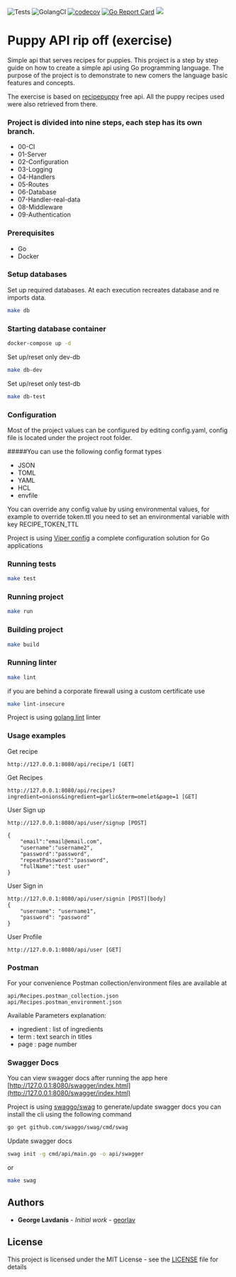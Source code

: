 ![Tests](https://github.com/georlav/recipeapi/workflows/Tests/badge.svg?branch=master)
![GolangCI](https://github.com/georlav/recipeapi/workflows/GolangCI/badge.svg?branch=master)
[![codecov](https://codecov.io/gh/georlav/recipeapi/branch/master/graph/badge.svg)](https://codecov.io/gh/georlav/recipeapi)
[![Go Report Card](https://goreportcard.com/badge/github.com/georlav/recipeapi)](https://goreportcard.com/report/github.com/georlav/recipeapi)
[![](https://img.shields.io/badge/unicorn-approved-ff69b4.svg)](https://www.youtube.com/watch?v=9auOCbH5Ns4)

# Puppy API rip off (exercise)
Simple api that serves recipes for puppies. This project is a step by step guide on how to create a simple api using
Go programming language. The purpose of the project is to demonstrate to new comers the language basic features and
concepts.

The exercise is based on [recipepuppy](http://www.recipepuppy.com/) free api. All the puppy recipes used were also 
retrieved from there.

### Project is divided into nine steps, each step has its own branch.
 * 00-CI
 * 01-Server
 * 02-Configuration
 * 03-Logging
 * 04-Handlers
 * 05-Routes
 * 06-Database
 * 07-Handler-real-data
 * 08-Middleware
 * 09-Authentication

### Prerequisites
 * Go
 * Docker

### Setup databases
Set up required databases. At each execution recreates database and re imports data.
```bash
make db
```

### Starting database container
```bash
docker-compose up -d
```

Set up/reset only dev-db
```bash
make db-dev
```
Set up/reset only test-db
```bash
make db-test
```

### Configuration
Most of the project values can be configured by editing config.yaml, config file is located under the project 
root folder. 

#####You can use the following config format types
* JSON 
* TOML
* YAML
* HCL
* envfile

You can override any config value by using environmental values, for example to override token.ttl you need to set an 
environmental variable with key RECIPE_TOKEN_TTL

Project is using [Viper config](https://github.com/spf13/viper) a complete configuration solution for Go 
applications

### Running tests
```bash
make test
```

### Running project
```bash
make run
```

### Building project
```bash
make build
```

### Running linter
```bash
make lint
```
if you are behind a corporate firewall using a custom certificate use
```bash
make lint-insecure
```

Project is using [golang lint](https://github.com/golang/lint) linter

### Usage examples

Get recipe
```
http://127.0.0.1:8080/api/recipe/1 [GET]
```

Get Recipes
```
http://127.0.0.1:8080/api/recipes?ingredient=onions&ingredient=garlic&term=omelet&page=1 [GET]
```

User Sign up
```
http://127.0.0.1:8080/api/user/signup [POST]

{
    "email":"email@email.com",
    "username":"username2",
    "password":"password",
    "repeatPassword":"password",
    "fullName":"test user"
}
```

User Sign in
```
http://127.0.0.1:8080/api/user/signin [POST][body]
{
    "username": "username1",
    "password": "password"
}
```

User Profile 
```
http://127.0.0.1:8080/api/user [GET]
```

### Postman
For your convenience Postman collection/environment files are available at
```
api/Recipes.postman_collection.json
api/Recipes.postman_environment.json
``` 

Available Parameters explanation:
- ingredient : list of ingredients
- term : text search in titles
- page : page number

### Swagger Docs
You can view swagger docs after running the app here [http://127.0.0.1:8080/swagger/index.html](http://127.0.0.1:8080/swagger/index.html)

Project is using [swaggo/swag](https://github.com/swaggo/swag) to generate/update swagger docs you can install 
the cli using the following command
```bash
go get github.com/swaggo/swag/cmd/swag
```

Update swagger docs
```bash
swag init -g cmd/api/main.go -o api/swagger
```
or
```bash
make swag
```

## Authors
* **George Lavdanis** - *Initial work* - [georlav](https://github.com/georlav)

## License
This project is licensed under the MIT License - see the [LICENSE](LICENSE) file for details

